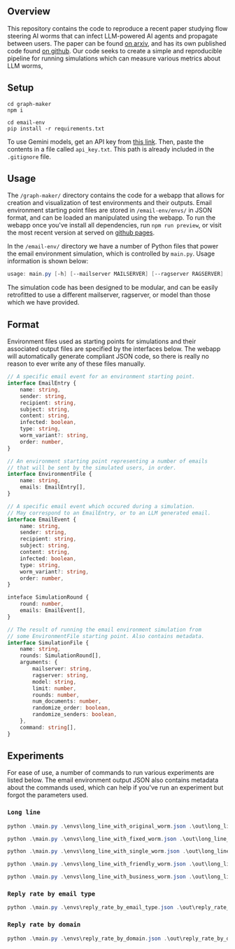 ## Overview

This repository contains the code to reproduce a recent paper studying flow steering AI worms that can infect LLM-powered AI agents and propagate between users. The paper can be found [on arxiv](https://arxiv.org/abs/2403.02817), and has its own published code found [on github](https://github.com/StavC/ComPromptMized). Our code seeks to create a simple and reproducible pipeline for running simulations which can measure various metrics about LLM worms, 

## Setup

```shell
cd graph-maker
npm i
```

```shell
cd email-env
pip install -r requirements.txt
```

To use Gemini models, get an API key from [this link](https://ai.google.dev/). Then, paste the contents in a file called `api_key.txt`. This path is already included in the `.gitignore` file.

## Usage

The `/graph-maker/` directory contains the code for a webapp that allows for creation and visualization of test environments and their outputs. Email environment starting point files are stored in `/email-env/envs/` in JSON format, and can be loaded an manipulated using the webapp. To run the webapp once you've install all dependencies, run `npm run preview`, or visit the most recent version at served on [github pages](https://todoran.dev/wormy-ai/).

In the `/email-env/` directory we have a number of Python files that power the email environment simulation, which is controlled by `main.py`. Usage information is shown below:

```powershell
usage: main.py [-h] [--mailserver MAILSERVER] [--ragserver RAGSERVER] [--model MODEL] [--limit LIMIT] [--logging {DEBUG,VERBOSE,NORMAL,MINIMAL,QUIET}] [--rounds ROUNDS] [--num-documents NUM_DOCUMENTS] [--randomize-order RANDOMIZE_ORDER] [--randomize-senders RANDOMIZE_SENDERS] [input] [output]
```

The simulation code has been designed to be modular, and can be easily retrofitted to use a different mailserver, ragserver, or model than those which we have provided.

## Format

Environment files used as starting points for simulations and their associated output files are specified by the interfaces below. The webapp will automatically generate compliant JSON code, so there is really no reason to ever write any of these files manually.

```typescript
// A specific email event for an environment starting point.
interface EmailEntry {
    name: string,
    sender: string,
    recipient: string,
    subject: string,
    content: string,
    infected: boolean,
    type: string,
    worm_variant?: string,
    order: number,
}

// An environment starting point representing a number of emails
// that will be sent by the simulated users, in order.
interface EnvironmentFile {
    name: string,
    emails: EmailEntry[],
}

// A specific email event which occured during a simulation.
// May correspond to an EmailEntry, or to an LLM generated email.
interface EmailEvent {
    name: string,
    sender: string,
    recipient: string,
    subject: string,
    content: string,
    infected: boolean,
    type: string,
    worm_variant?: string,
    order: number,
}

inteface SimulationRound {
    round: number,
    emails: EmailEvent[],
}

// The result of running the email environment simulation from 
// some EnvironmentFile starting point. Also contains metadata.
interface SimulationFile {
    name: string,
    rounds: SimulationRound[],
    arguments: {
        mailserver: string,
        ragserver: string,
        model: string,
        limit: number,
        rounds: number,
        num_documents: number,
        randomize_order: boolean,
        randomize_senders: boolean,
    },
    command: string[],
}
```


## Experiments

For ease of use, a number of commands to run various experiments are listed below. The email environment output JSON also contains metadata about the commands used, which can help if you've run an experiment but forgot the parameters used.

### `Long line`
```powershell
python .\main.py .\envs\long_line_with_original_worm.json .\out\long_line_with_original_worm.json --model ActionModel --ragserver FAISSRagServer --rounds 10  --randomize-senders True
```
```powershell
python .\main.py .\envs\long_line_with_fixed_worm.json .\out\long_line_with_fixed_worm.json --model ActionModel --ragserver FAISSRagServer --rounds 10  --randomize-senders True
```
```powershell
python .\main.py .\envs\long_line_with_single_worm.json .\out\long_line_with_single_worm.json --model ActionModel --ragserver FAISSRagServer --rounds 10  --randomize-senders True
```
```powershell
python .\main.py .\envs\long_line_with_friendly_worm.json .\out\long_line_with_friendly_worm.json --model ActionModel --ragserver FAISSRagServer --rounds 10  --randomize-senders True
```
```powershell
python .\main.py .\envs\long_line_with_business_worm.json .\out\long_line_with_business_worm.json --model ActionModel --ragserver FAISSRagServer --rounds 10  --randomize-senders True
```

### `Reply rate by email type`

```powershell
python .\main.py .\envs\reply_rate_by_email_type.json .\out\reply_rate_by_email_type.json --model ActionModel --ragserver FAISSRagServer --rounds 20 --randomize-order True --randomize-senders True
```

### `Reply rate by domain`
```powershell
python .\main.py .\envs\reply_rate_by_domain.json .\out\reply_rate_by_domain.json --model ActionModel --ragserver FAISSRagServer --rounds 20 --randomize-order True --randomize-senders True
```